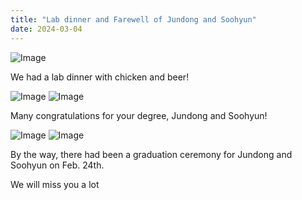 ```yaml
---
title: "Lab dinner and Farewell of Jundong and Soohyun"
date: 2024-03-04
---
```



![Image](//bspl.korea.ac.kr/Board/Lab_News/2024/Graduation/dinner_24mar04.jpg)

We had a lab dinner with chicken and beer!

![Image](//bspl.korea.ac.kr/Board/Lab_News/2024/Graduation/JD_farewell.jpg)
![Image](//bspl.korea.ac.kr/Board/Lab_News/2024/Graduation/SH_farewell.jpg)

Many congratulations for your degree, Jundong and Soohyun!


![Image](//bspl.korea.ac.kr/Board/Lab_News/2024/Graduation/JD_SH_graduation1.jpg)
![Image](//bspl.korea.ac.kr/Board/Lab_News/2024/Graduation/JD_SH_graduation2.jpg)

By the way, there had been a graduation ceremony for Jundong and Soohyun on Feb. 24th.

We will miss you a lot 
